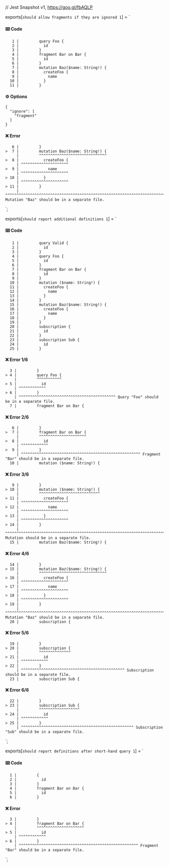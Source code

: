 // Jest Snapshot v1, https://goo.gl/fbAQLP

exports[`should allow fragments if they are ignored 1`] = `
#### ⌨️ Code

       1 |         query Foo {
       2 |           id
       3 |         }
       4 |         fragment Bar on Bar {
       5 |           id
       6 |         }
       7 |         mutation Baz($name: String!) {
       8 |           createFoo {
       9 |             name
      10 |           }
      11 |         }

#### ⚙️ Options

    {
      "ignore": [
        "fragment"
      ]
    }

#### ❌ Error

       6 |         }
    >  7 |         mutation Baz($name: String!) {
         |         ^^^^^^^^^^^^^^^^^^^^^^^^^^^^^^
    >  8 |           createFoo {
         | ^^^^^^^^^^^^^^^^^^^^^
    >  9 |             name
         | ^^^^^^^^^^^^^^^^^^^^^
    > 10 |           }
         | ^^^^^^^^^^^^^^^^^^^^^
    > 11 |         }
         | ^^^^^^^^^^^^^^^^^^^^^^^^^^^^^^^^^^^^^^^^^^^^^^^^^^^^^^^^^^^^^^^^^^^^^^^^^^^^^^^^^^^^^^^^^^^^^^^^^^^^ Mutation "Baz" should be in a separate file.
`;

exports[`should report additional definitions 1`] = `
#### ⌨️ Code

       1 |         query Valid {
       2 |           id
       3 |         }
       4 |         query Foo {
       5 |           id
       6 |         }
       7 |         fragment Bar on Bar {
       8 |           id
       9 |         }
      10 |         mutation ($name: String!) {
      11 |           createFoo {
      12 |             name
      13 |           }
      14 |         }
      15 |         mutation Baz($name: String!) {
      16 |           createFoo {
      17 |             name
      18 |           }
      19 |         }
      20 |         subscription {
      21 |           id
      22 |         }
      23 |         subscription Sub {
      24 |           id
      25 |         }

#### ❌ Error 1/6

      3 |         }
    > 4 |         query Foo {
        |         ^^^^^^^^^^^
    > 5 |           id
        | ^^^^^^^^^^^^
    > 6 |         }
        | ^^^^^^^^^^^^^^^^^^^^^^^^^^^^^^^^^^^^^^^^^^^ Query "Foo" should be in a separate file.
      7 |         fragment Bar on Bar {

#### ❌ Error 2/6

       6 |         }
    >  7 |         fragment Bar on Bar {
         |         ^^^^^^^^^^^^^^^^^^^^^
    >  8 |           id
         | ^^^^^^^^^^^^
    >  9 |         }
         | ^^^^^^^^^^^^^^^^^^^^^^^^^^^^^^^^^^^^^^^^^^^^^^^^^^^^^ Fragment "Bar" should be in a separate file.
      10 |         mutation ($name: String!) {

#### ❌ Error 3/6

       9 |         }
    > 10 |         mutation ($name: String!) {
         |         ^^^^^^^^^^^^^^^^^^^^^^^^^^^
    > 11 |           createFoo {
         | ^^^^^^^^^^^^^^^^^^^^^
    > 12 |             name
         | ^^^^^^^^^^^^^^^^^^^^^
    > 13 |           }
         | ^^^^^^^^^^^^^^^^^^^^^
    > 14 |         }
         | ^^^^^^^^^^^^^^^^^^^^^^^^^^^^^^^^^^^^^^^^^^^^^^^^^^^^^^^^^^^^^^^^^^^^^^^^^^^^^^^^^^^^^^^^^^^^^^^^^ Mutation should be in a separate file.
      15 |         mutation Baz($name: String!) {

#### ❌ Error 4/6

      14 |         }
    > 15 |         mutation Baz($name: String!) {
         |         ^^^^^^^^^^^^^^^^^^^^^^^^^^^^^^
    > 16 |           createFoo {
         | ^^^^^^^^^^^^^^^^^^^^^
    > 17 |             name
         | ^^^^^^^^^^^^^^^^^^^^^
    > 18 |           }
         | ^^^^^^^^^^^^^^^^^^^^^
    > 19 |         }
         | ^^^^^^^^^^^^^^^^^^^^^^^^^^^^^^^^^^^^^^^^^^^^^^^^^^^^^^^^^^^^^^^^^^^^^^^^^^^^^^^^^^^^^^^^^^^^^^^^^^^^ Mutation "Baz" should be in a separate file.
      20 |         subscription {

#### ❌ Error 5/6

      19 |         }
    > 20 |         subscription {
         |         ^^^^^^^^^^^^^^
    > 21 |           id
         | ^^^^^^^^^^^^
    > 22 |         }
         | ^^^^^^^^^^^^^^^^^^^^^^^^^^^^^^^^^^^^^^^^^^^^^^ Subscription should be in a separate file.
      23 |         subscription Sub {

#### ❌ Error 6/6

      22 |         }
    > 23 |         subscription Sub {
         |         ^^^^^^^^^^^^^^^^^^
    > 24 |           id
         | ^^^^^^^^^^^^
    > 25 |         }
         | ^^^^^^^^^^^^^^^^^^^^^^^^^^^^^^^^^^^^^^^^^^^^^^^^^^ Subscription "Sub" should be in a separate file.
`;

exports[`should report definitions after short-hand query 1`] = `
#### ⌨️ Code

      1 |         {
      2 |           id
      3 |         }
      4 |         fragment Bar on Bar {
      5 |           id
      6 |         }

#### ❌ Error

      3 |         }
    > 4 |         fragment Bar on Bar {
        |         ^^^^^^^^^^^^^^^^^^^^^
    > 5 |           id
        | ^^^^^^^^^^^^
    > 6 |         }
        | ^^^^^^^^^^^^^^^^^^^^^^^^^^^^^^^^^^^^^^^^^^^^^^^^^^^^^ Fragment "Bar" should be in a separate file.
`;
